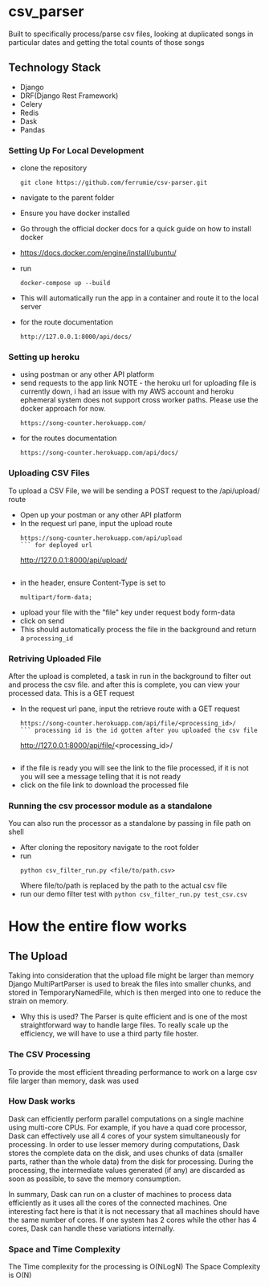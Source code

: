 # csv_parser
Built to specifically process/parse csv files, looking at duplicated songs in particular dates and getting the total counts of those songs

## Technology Stack

- Django
- DRF(Django Rest Framework)
- Celery
- Redis
- Dask
- Pandas

###  Setting Up For Local Development
- clone the repository 
    ```
    git clone https://github.com/ferrumie/csv-parser.git
    ```
- navigate to the parent folder

- Ensure you have docker installed

- Go through the official docker docs for a quick guide on how to install docker

- https://docs.docker.com/engine/install/ubuntu/

- run 
    ```
    docker-compose up --build
    ```
- This will automatically run the app in a container and route it to the local server

- for the route documentation
    ```
    http://127.0.0.1:8000/api/docs/
    ```

###  Setting up heroku
- using postman or any other API platform
- send requests to the app link
NOTE - the heroku url for uploading file is currently down, i had an issue with my AWS account
    and heroku ephemeral system does not support cross worker paths. Please use the docker approach for now.
    ```
    https://song-counter.herokuapp.com/
    ```
- for the routes documentation
    ```
    https://song-counter.herokuapp.com/api/docs/
    ```

### Uploading CSV Files
To upload a CSV File, we will be sending a POST request to the /api/upload/ route
- Open up your postman or any other API platform
- In the request url pane, input the upload route
    ```
    https://song-counter.herokuapp.com/api/upload 
    ``` for deployed url
    ```
    http://127.0.0.1:8000/api/upload/
    ``` for docker user
- in the header, ensure Content-Type is set to 
    ```
    multipart/form-data;
    ```
- upload your file with the "file" key under request body form-data
- click on send
- This should automatically process the file in the background and return a `processing_id`

### Retriving Uploaded File
After the upload is completed, a task in run in the background to filter out and process the csv file. and after this is complete, you can view your processed data. This is a GET request
- In the request url pane, input the retrieve route with a GET request
    ```
    https://song-counter.herokuapp.com/api/file/<processing_id>/ 
    ``` processing id is the id gotten after you uploaded the csv file
    ```
    http://127.0.0.1:8000/api/file/<processing_id>/
    ``` for docker user
- if the file is ready you will see the link to the file processed, if it is not you will see a message telling that it is not ready
- click on the file link to download the processed file

### Running the csv processor module as a standalone
You can also run the processor as a standalone by passing in file path on shell
- After cloning the repository navigate to the root folder
- run 
    ```
    python csv_filter_run.py <file/to/path.csv>
    ```
    Where file/to/path is replaced by the path to the actual csv file
- run our demo filter test with
    ``` python csv_filter_run.py test_csv.csv ```

# How the entire flow works

## The Upload
Taking into consideration that the upload file might be larger than memory
Django MultiPartParser is used to break the files into smaller chunks, and stored in TemporaryNamedFile, which is then merged into one to reduce the strain on memory. 
- Why this is used?
The Parser is quite efficient and is one of the most straightforward way to  handle large files. To really scale up the efficiency, we will have to use a third party file hoster.

### The CSV Processing
To provide the most efficient threading performance to work on a large csv file larger than memory, dask was used

### How Dask works
Dask can efficiently perform parallel computations on a single machine using multi-core CPUs. For example, if you have a quad core processor, Dask can effectively use all 4 cores of your system simultaneously for processing. In order to use lesser memory during computations, Dask stores the complete data on the disk, and uses chunks of data (smaller parts, rather than the whole data) from the disk for processing. During the processing, the intermediate values generated (if any) are discarded as soon as possible, to save the memory consumption.

In summary, Dask can run on a cluster of machines to process data efficiently as it uses all the cores of the connected machines. One interesting fact here is that it is not necessary that all machines should have the same number of cores. If one system has 2 cores while the other has 4 cores, Dask can handle these variations internally.

### Space and Time Complexity
The Time complexity for the processing is O(NLogN)
The Space Complexity is O(N)